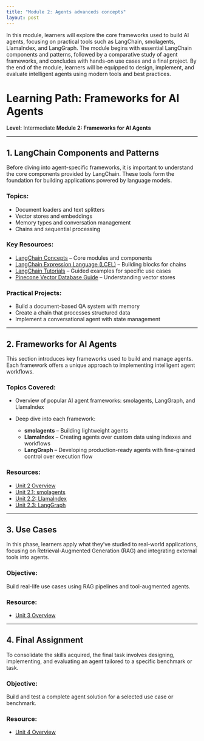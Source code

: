```yaml
---
title: "Module 2: Agents advanceds concepts"
layout: post
---
```


In this module, learners will explore the core frameworks used to build AI agents, focusing on practical tools such as LangChain, smolagents, LlamaIndex, and LangGraph. The module begins with essential LangChain components and patterns, followed by a comparative study of agent frameworks, and concludes with hands-on use cases and a final project. By the end of the module, learners will be equipped to design, implement, and evaluate intelligent agents using modern tools and best practices.


# **Learning Path: Frameworks for AI Agents**

**Level:** Intermediate
**Module 2: Frameworks for AI Agents**

---

## 1. LangChain Components and Patterns

Before diving into agent-specific frameworks, it is important to understand the core components provided by LangChain. These tools form the foundation for building applications powered by language models.

### Topics:

* Document loaders and text splitters
* Vector stores and embeddings
* Memory types and conversation management
* Chains and sequential processing

### Key Resources:

* [LangChain Concepts](https://python.langchain.com/docs/modules/model_io/) – Core modules and components
* [LangChain Expression Language (LCEL)](https://python.langchain.com/docs/expression_language/) – Building blocks for chains
* [LangChain Tutorials](https://python.langchain.com/docs/tutorials/) – Guided examples for specific use cases
* [Pinecone Vector Database Guide](https://www.pinecone.io/learn/vector-database/) – Understanding vector stores

### Practical Projects:

* Build a document-based QA system with memory
* Create a chain that processes structured data
* Implement a conversational agent with state management

---

## 2. Frameworks for AI Agents

This section introduces key frameworks used to build and manage agents. Each framework offers a unique approach to implementing intelligent agent workflows.

### Topics Covered:

* Overview of popular AI agent frameworks: smolagents, LangGraph, and LlamaIndex
* Deep dive into each framework:

  * **smolagents** – Building lightweight agents
  * **LlamaIndex** – Creating agents over custom data using indexes and workflows
  * **LangGraph** – Developing production-ready agents with fine-grained control over execution flow

### Resources:

* [Unit 2 Overview](https://huggingface.co/learn/agents-course/en/unit2/introduction)
* [Unit 2.1: smolagents](https://huggingface.co/learn/agents-course/en/unit2/unit2-1)
* [Unit 2.2: LlamaIndex](https://huggingface.co/learn/agents-course/en/unit2/unit2-2)
* [Unit 2.3: LangGraph](https://huggingface.co/learn/agents-course/en/unit2/unit2-3)

---

## 3. Use Cases

In this phase, learners apply what they’ve studied to real-world applications, focusing on Retrieval-Augmented Generation (RAG) and integrating external tools into agents.

### Objective:

Build real-life use cases using RAG pipelines and tool-augmented agents.

### Resource:

* [Unit 3 Overview](https://huggingface.co/learn/agents-course/en/unit3/introduction)

---

## 4. Final Assignment

To consolidate the skills acquired, the final task involves designing, implementing, and evaluating an agent tailored to a specific benchmark or task.

### Objective:

Build and test a complete agent solution for a selected use case or benchmark.

### Resource:

* [Unit 4 Overview](https://huggingface.co/learn/agents-course/en/unit4/introduction)